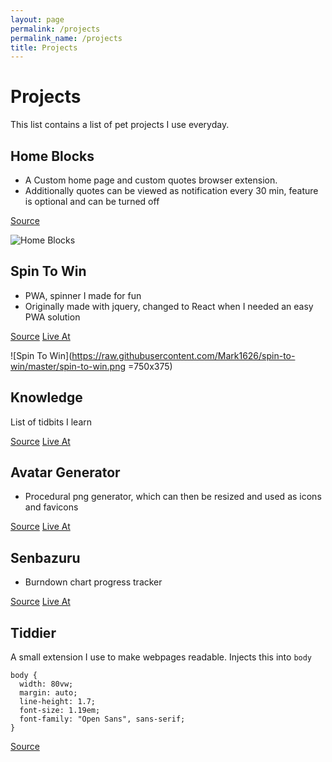 ```yaml
---
layout: page
permalink: /projects
permalink_name: /projects
title: Projects
---
```


# Projects

This list contains a list of pet projects I use everyday.

## Home Blocks

- A Custom home page and custom quotes browser extension.
- Additionally quotes can be viewed as notification every 30 min, feature is optional and can be turned off

[Source](https://github.com/Mark1626/spin-to-win/home-blocks/)

![Home Blocks](https://raw.githubusercontent.com/Mark1626/home-blocks/master/demo.png)

## Spin To Win

- PWA, spinner I made for fun
- Originally made with jquery, changed to React when I needed an easy PWA solution

[Source](https://github.com/Mark1626/spin-to-win)
[Live At](https://mark1626.github.io/spin-to-win/)

![Spin To Win](https://raw.githubusercontent.com/Mark1626/spin-to-win/master/spin-to-win.png =750x375)

## Knowledge

List of tidbits I learn

[Source](https://github.com/Mark1626/knowledge)
[Live At](https://mark1626.github.io/knowledge/)

## Avatar Generator

- Procedural png generator, which can then be resized and used as icons and favicons

[Source](https://github.com/Mark1626/avatar-generator)
[Live At](https://avatar-generator-six.now.sh/)

## Senbazuru

- Burndown chart progress tracker

[Source](https://github.com/Mark1626/senbazuru)
[Live At](https://mark1626.github.io/senbazuru/)

## Tiddier

A small extension I use to make webpages readable. Injects this into `body`
```
body {
  width: 80vw;
  margin: auto;
  line-height: 1.7;
  font-size: 1.19em;
  font-family: "Open Sans", sans-serif;
}
```

[Source](https://github.com/Mark1626/Tiddier)
 
